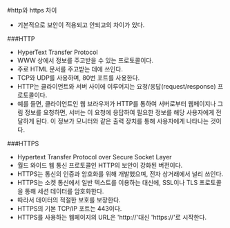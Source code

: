 #http와 https 차이
- 기본적으로 보안이 적용되고 안되고의 차이가 있다. 

###HTTP
- HyperText Transfer Protocol
- WWW 상에서 정보를 주고받을 수 있는 프로토콜이다. 
- 주로 HTML 문서를 주고받는 데에 쓰인다. 
- TCP와 UDP를 사용하며, 80번 포트를 사용한다. 
- HTTP는 클라이언트와 서버 사이에 이루어지는 요청/응답(request/response) 프로토콜이다. 
 - 예를 들면, 클라이언트인 웹 브라우저가 HTTP를 통하여 서버로부터 웹페이지나 그림 정보를 요청하면, 서버는 이 요청에 응답하여 필요한 정보를 해당 사용자에게 전달하게 된다. 이 정보가 모니터와 같은 출력 장치를 통해 사용자에게 나타나는 것이다.

###HTTPS
- Hypertext Transfer Protocol over Secure Socket Layer
- 월드 와이드 웹 통신 프로토콜인 HTTP의 보안이 강화된 버전이다. 
- HTTPS는 통신의 인증과 암호화를 위해 개발했으며, 전자 상거래에서 널리 쓰인다.
- HTTPS는 소켓 통신에서 일반 텍스트를 이용하는 대신에, SSL이나 TLS 프로토콜을 통해 세션 데이터를 암호화한다. 
 - 따라서 데이터의 적절한 보호를 보장한다. 
- HTTPS의 기본 TCP/IP 포트는 443이다.
- HTTPS를 사용하는 웹페이지의 URL은 'http://'대신 'https://'로 시작한다.



 